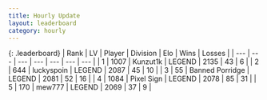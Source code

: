 ```yaml
---
title: Hourly Update
layout: leaderboard
category: hourly
---
```


{: .leaderboard}
| Rank | LV | Player | Division | Elo | Wins | Losses |
| --- | --- | --- | --- | --- | --- | --- |
| <span data-change="0">1</span> | 1007 | <span title="ID: 392407">Kunzut1k</span> | LEGEND | <span data-change="0">2135</span> | <span data-change="0">43</span> | <span data-change="0">6</span> |
| <span data-change="0">2</span> | 644 | <span title="ID: 512212">luckyspoin</span> | LEGEND | <span data-change="0">2087</span> | <span data-change="0">45</span> | <span data-change="0">10</span> |
| <span data-change="0">3</span> | 55 | <span title="ID: 659170">Banned Porridge</span> | LEGEND | <span data-change="0">2081</span> | <span data-change="0">52</span> | <span data-change="0">16</span> |
| <span data-change="0">4</span> | 1084 | <span title="ID: 568882">Pixel Sign</span> | LEGEND | <span data-change="0">2078</span> | <span data-change="0">85</span> | <span data-change="0">31</span> |
| <span data-change="0">5</span> | 170 | <span title="ID: 5578">mew777</span> | LEGEND | <span data-change="0">2069</span> | <span data-change="0">37</span> | <span data-change="0">9</span> |
